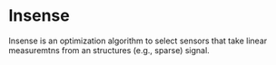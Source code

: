 # Insense

Insense is an optimization algorithm to select sensors that take linear measuremtns from an structures (e.g., sparse) signal.
